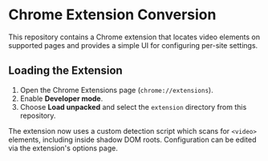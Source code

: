 # Chrome Extension Conversion

This repository contains a Chrome extension that locates video elements on supported pages and provides a simple UI for configuring per-site settings.

## Loading the Extension
1. Open the Chrome Extensions page (`chrome://extensions`).
2. Enable **Developer mode**.
3. Choose **Load unpacked** and select the `extension` directory from this repository.

The extension now uses a custom detection script which scans for `<video>` elements, including inside shadow DOM roots. Configuration can be edited via the extension's options page.
